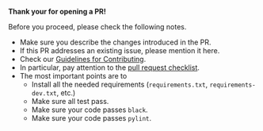 
**Thank your for opening a PR!**

Before you proceed, please check the following notes.

* Make sure you describe the changes introduced in the PR.
* If this PR addresses an existing issue, please mention it here.
* Check our [Guidelines for Contributing](https://github.com/bambinos/bambi/blob/main/docs/CONTRIBUTING.md).
* In particular, pay attention to the [pull request checklist](https://github.com/bambinos/bambi/blob/main/docs/CONTRIBUTING.md#pull-request-checklist).
* The most important points are to
    + Install all the needed requirements (`requirements.txt`, `requirements-dev.txt`, etc.)
    + Make sure all test pass.
    + Make sure your code passes `black`.
    + Make sure your code passes `pylint`.
